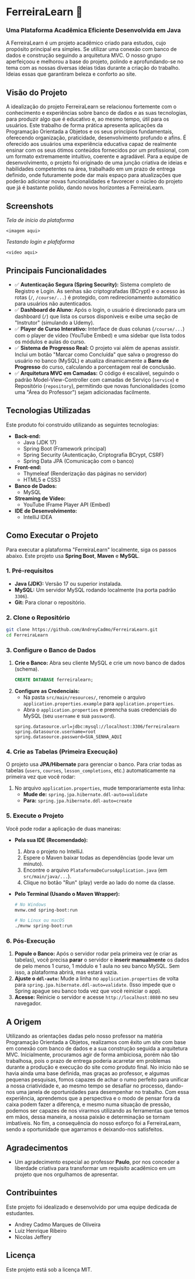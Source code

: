 # FerreiraLearn 📑

### Uma Plataforma Acadêmica Eficiente Desenvolvida em Java

A FerreiraLearn é um projeto acadêmico criado para estudos, cujo propósito principal era simples. Se utilizar uma conexão com banco de dados e construção seguindo a arquitetura MVC. O nosso grupo aperfeiçoou e melhorou a base do projeto, polindo e aprofundando-se no tema com as nossas diversas ideias tidas durante a criação do trabalho. Ideias essas que garantiram beleza e conforto ao site.

## Visão do Projeto

A idealização do projeto FerreiraLearn se relacionou fortemente com o conhecimento e experiências sobre banco de dados e as suas tecnologias, para produzir algo que é educativo e, ao mesmo tempo, útil para os usuários. Este trabalho de forma prática apresenta aplicações da Programação Orientada a Objetos e os seus princípios fundamentais, oferecendo organização, praticidade, desenvolvimento profundo e afins. É oferecido aos usuários uma experiência educativa capaz de realmente ensinar com os seus ótimos conteúdos fornecidos por um profissional, com um formato extremamente intuitivo, coerente e agradável. Para a equipe de desenvolvimento, o projeto foi originado de uma junção criativa de ideias e habilidades competentes na área, trabalhado em um prazo de entrega definido, onde futuramente pode dar mais espaço para atualizações que poderão adicionar novas funcionalidades e favorecer o núcleo do projeto que já é bastante polido, dando novos horizontes a FerreiraLearn.

## Screenshots

*Tela de início da plataforma*

    <imagem aqui>

*Testando login e plafaforma*

    <video aqui>

## Principais Funcionalidades

* ✅ **Autenticação Segura (Spring Security):** Sistema completo de Registro e Login. As senhas são criptografadas (BCrypt) e o acesso às rotas (`/`, `/course/...`) é protegido, com redirecionamento automático para usuários não autenticados.
* ✅ **Dashboard de Aluno:** Após o login, o usuário é direcionado para um dashboard (`/`) que lista os cursos disponíveis e exibe uma seção de "Instrutor" (simulando a Udemy).
* ✅ **Player de Curso Interativo:** Interface de duas colunas (`/course/...`) com o player de vídeo (YouTube Embed) e uma sidebar que lista todos os módulos e aulas do curso.
* ✅ **Sistema de Progresso Real:** O projeto vai além de apenas assistir. Inclui um botão "Marcar como Concluída" que salva o progresso do usuário no banco (MySQL) e atualiza dinamicamente a **Barra de Progresso** do curso, calculando a porcentagem real de conclusão.
* ✅ **Arquitetura MVC em Camadas:** O código é escalável, seguindo o padrão Model-View-Controller com camadas de Serviço (`service`) e Repositório (`repository`), permitindo que novas funcionalidades (como uma "Área do Professor") sejam adicionadas facilmente.

## Tecnologias Utilizadas

Este produto foi construído utilizando as seguintes tecnologias:

* **Back-end:**
    * Java (JDK 17)
    * Spring Boot (Framework principal)
    * Spring Security (Autenticação, Criptografia BCrypt, CSRF)
    * Spring Data JPA (Comunicação com o banco)
* **Front-end:**
    * Thymeleaf (Renderização das páginas no servidor)
    * HTML5 e CSS3
* **Banco de Dados:**
    * MySQL
* **Streaming de Vídeo:**
    * YouTube IFrame Player API (Embed)
* **IDE de Desenvolvimento:**
    * IntelliJ IDEA

## Como Executar o Projeto

Para executar a plataforma "FerreiraLearn" localmente, siga os passos abaixo. Este projeto usa **Spring Boot**, **Maven** e **MySQL**.

### 1\. Pré-requisitos

* **Java (JDK):** Versão 17 ou superior instalada.
* **MySQL:** Um servidor MySQL rodando localmente (na porta padrão `3306`).
* **Git:** Para clonar o repositório.

### 2\. Clone o Repositório

```bash
git clone https://github.com/AndreyCadmo/FerreiraLearn.git
cd FerreiraLearn
```

### 3\. Configure o Banco de Dados

1.  **Crie o Banco:** Abra seu cliente MySQL e crie um novo banco de dados (schema).
    ```sql
    CREATE DATABASE ferreiralearn;
    ```
2.  **Configure as Credenciais:**
    * Na pasta `src/main/resources/`, renomeie o arquivo `application.properties.example` para `application.properties`.
    * Abra o `application.properties` e preencha suas credenciais do MySQL (seu `username` e sua `password`).
    <!-- end list -->
    ```properties
    spring.datasource.url=jdbc:mysql://localhost:3306/ferreiralearn
    spring.datasource.username=root
    spring.datasource.password=SUA_SENHA_AQUI
    ```

### 4\. Crie as Tabelas (Primeira Execução)

O projeto usa **JPA/Hibernate** para gerenciar o banco. Para criar todas as tabelas (`users`, `courses`, `lesson_completions`, etc.) automaticamente na primeira vez que você rodar:

1.  No arquivo `application.properties`, mude temporariamente esta linha:
    * **Mude de:** `spring.jpa.hibernate.ddl-auto=validate`
    * **Para:** `spring.jpa.hibernate.ddl-auto=create`

### 5\. Execute o Projeto

Você pode rodar a aplicação de duas maneiras:

* **Pela sua IDE (Recomendado):**

    1.  Abra o projeto no IntelliJ.
    2.  Espere o Maven baixar todas as dependências (pode levar um minuto).
    3.  Encontre o arquivo `PlataformaDeCursoApplication.java` (em `src/main/java/...`).
    4.  Clique no botão "Run" (play) verde ao lado do nome da classe.

* **Pelo Terminal (Usando o Maven Wrapper):**

  ```bash
  # No Windows
  mvnw.cmd spring-boot:run

  # No Linux ou macOS
  ./mvnw spring-boot:run
  ```

### 6\. Pós-Execução

1.  **Popule o Banco:** Após o servidor rodar pela primeira vez (e criar as tabelas), você precisa **parar** o servidor e **inserir manualmente** os dados de pelo menos 1 curso, 1 módulo e 1 aula no seu banco MySQL. Sem isso, a plataforma abrirá, mas estará vazia.
2.  **Ajuste o `ddl-auto`:** Mude a linha no `application.properties` de volta para `spring.jpa.hibernate.ddl-auto=validate`. (Isso impede que o Spring apague seu banco toda vez que você reiniciar o app).
3.  **Acesse:** Reinicie o servidor e acesse `http://localhost:8080` no seu navegador.

## A Origem

Utilizando as orientações dadas pelo nosso professor na matéria Programação Orientada a Objetos, realizamos com êxito um site com base em conexão com banco de dados e a sua construção seguida a arquitetura MVC. Inicialmente, procuramos agir de forma ambiciosa, porém não tão trabalhosa, pois o prazo de entrega poderia acarretar em problemas durante a produção e execução do site como produto final. No início não se havia ainda uma base definida, mas graças ao professor, e algumas pequenas pesquisas, fomos capazes de achar o rumo perfeito para unificar a nossa criatividade e, ao mesmo tempo se desafiar no processo, dando-nos uma janela de oportunidades para desempenhar no trabalho. Com essa experiência, aprendemos que a perspectiva e o modo de pensar fora da caixa podem fazer a diferença, e mesmo numa situação de pressão, podemos ser capazes de nos virarmos utilizando as ferramentas que temos em mãos, dessa maneira, a nossa paixão e determinação se tornam imbatíveis. No fim, a consequência do nosso esforço foi a FerreiraLearn, sendo a oportunidade que agarramos e deixando-nos satisfeitos.

## Agradecimentos
* Um agradecimento especial ao professor **Paulo**, por nos conceder a liberdade criativa para transformar um requisito acadêmico em um projeto que nos orgulhamos de apresentar.

## Contribuintes
Este projeto foi idealizado e desenvolvido por uma equipe dedicada de estudantes.

* Andrey Cadmo Marques de Oliveira
* Luiz Henrique Ribeiro
* Nicolas Jeffery

## Licença

Este projeto está sob a licença MIT.
